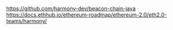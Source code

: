 https://github.com/harmony-dev/beacon-chain-java
https://docs.ethhub.io/ethereum-roadmap/ethereum-2.0/eth2.0-teams/harmony/